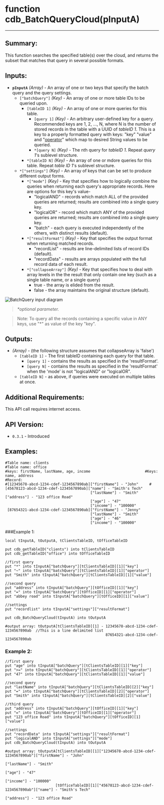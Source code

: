 # function cdb_BatchQueryCloud(pInputA)
---
## Summary:
This function searches the specified table(s) over the cloud, and returns the subset that matches that query in several possible formats.

## Inputs:
* **`pInputA`** *(Array)* - An array of one or two keys that specify the batch query and the query settings.
	* `["batchQuery"]` *(Key)* - An array of one or more table IDs to be queried upon.
  		* `[tableID 1]` *(Key)* - An array of one or more queries for this table.
  			* `[query 1]` *(Key)* - An arbitrary user-defined key for a query. Recommended keys are 1, 2, ..., N, where N is the number of stored records in the table with a UUID of *tableID 1*. This is a key to a properly formatted query with keys: "key" "value" and "[operator](../../Basic/QueryOperators.md)" which map to desired String values to be queried.
  			* `*[query N]` *(Key)* - The nth query for *tableID 1*. Repeat *query 1*'s sublevel structure.
 		* `*[tableID N]` *(Key)* - An array of one or mdore queries for this table. Repeat *table ID 1*'s sublevel structure.
	* `*["settings"]` *(Key)* - An array of keys that can be set to produce different output forms.
 		* `*["mode"]` *(Key)* - Key that specifies how to logically combine the queries when returning each query's appropriate records. Here are options for this key's value-
 			- "logicalAND" - records which match ALL of the provided queries are returned; results are combined into a single query key.
 			- "logicalOR" - record which match ANY of the provided queries are returned; results are combined into a single query key.
 			- "batch" - each query is executed independently of the others, with distinct results (default).
 		* `*["resultFormat"]` *(Key)* - Key that specifies the output format when returning matched records.
 			- "recordList" - results are line-delimited lists of record IDs (default).
 			- "recordData" - results are arrays populated with the full record data of each result.
 		* `*["collapseArray"]` *(Key)* - Key that specifies how to deal with array levels in the the result that only contain one key (such as a single table name, or a single query)
 			- true - the array is elided from the result.
 			- false - the array maintains the original structure (default).

![BatchQuery input diagram](../../chartimages/QueryBatchInput.png)

> _*optional parameter._

> Note: To query all the records containing a specific value in ANY keys, use "\*" as value of the key "key".

## Outputs:
* *(Array)* - (the following structure assumes that collapseArray is 'false')
	* `[tableID 1]` - The first tableID containing each query for that table.
		* `[query 1]` - contains the results as specified in the 'resultFormat'.
		* `[query N]` - contains the results as specified in the 'resultFormat' when the 'mode' is not "logicalAND" or "logicalOR".
	* `[tableID N]` - as above, if queries were executed on multiple tables at once.

## Additional Requirements:
This API call requires internet access.
	
## API Version:
* `0.3.1` - Introduced

## Examples:

```
#Table name: clients											   #Table name: office
#keys: firstName, lastName, age, income							#Keys: name, address
#Record: 
#[12345678-abcd-1234-cdef-1234567890ab]["firstName"] - "John"	  #[45678123-abcd-1234-cdef-1234567890ab]["name"] - "Smith's Tech"
									   ["lastName"] - "Smith"						 					 ["address"] - "123 office Road"
                                       ["age"] - "47"
                                       ["income"] - "100000"
 [87654321-abcd-1234-cdef-1234567890ab]["firstName"] - "Jenny"
									   ["lastName"] - "Smith"
                                       ["age"] - "46"
                                       ["income"] - "100000"
```
###Example 1:
```
local tInputA, tOutputA, tClientsTableID, tOfficeTableID
                                       
put cdb_getTableID("clients") into tClientsTableID                                       
put cdb_getTableID("office") into tOfficeTableID

//first query
put "*" into tInputA["batchQuery"][tClientsTableID][1]["key"]
put "~" into tInputA["batchQuery"][tClientsTableID][1]["operator"]
put "Smith" into tInputA["batchQuery"][tClientsTableID][1]["value"]

//second query
put "address" into tInputA["batchQuery"][tOfficeID][1]["key"]
put "=" into tInputA["batchQuery"][tOfficeID][1]["operator"]
put "abbey road" into tInputA["batchQuery"][tOfficeID][1]["value"]

//settings
put "recordlist" into tInputA["settings"]["resultFormat"] 

put cdb_BatchQueryCloud(tInputA) into tOutputA

#output array: tOutputA[tClientsTableID][1] - 12345678-abcd-1234-cdef-1234567890ab  //This is a line delimited list
											  87654321-abcd-1234-cdef-1234567890ab
```
### Example 2:
```
//first query
put "age" into tInputA["batchQuery"][tClientsTableID][1]["key"]
put ">=" into tInputA["batchQuery"][tClientsTableID][1]["operator"]
put "47" into tInputA["batchQuery"][tClientsTableID][1]["value"]

//second query
put "lastName" into tInputA["batchQuery"][tClientsTableID][2]["key"]
put "=" into tInputA["batchQuery"][tClientsTableID][2]["operator"]
put "Smith" into tInputA["batchQuery"][tClientsTableID][2]["value"]

//third query
put "address" into tInputA["batchQuery"][tOfficeID][1]["key"]
put "=" into tInputA["batchQuery"][tOfficeID][1]["operator"]
put "123 office Road" into tInputA["batchQuery"][tOfficeID][1]["value"]

//settings
put "recordData" into tInputA["settings"]["resultFormat"] 
put "logicalAND" into tInputA["settings"]["mode"]
put cdb_BatchQueryCloud(tInputA) into tOutputA

#output array: tOutputA[tClientsTableID][1]["12345678-abcd-1234-cdef-1234567890ab"]["firstName"] - "John"	 
									    										   ["lastName"] - "Smith"						 					
                                       										       ["age"] - "47"
                                       									      	   ["income"] - "100000"
                       [tOfficeTableID][1]["45678123-abcd-1234-cdef-1234567890ab"]["name"] - "Smith's Tech"
                       														      ["address"] - "123 office Road"
```